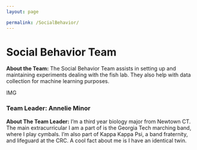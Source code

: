 ```yaml
---
layout: page

permalink: /SocialBehavior/
---
```

<h1>Social Behavior Team</h1>

<p><strong>About the Team:</strong> The Social Behavior Team assists in setting up and maintaining experiments dealing with the fish lab. They also help with data collection for machine learning purposes.  </p>
<p>IMG</p>
<h3>Team Leader: Annelie Minor</h3>
<p><strong>About The Team Leader:</strong> I’m a third year biology major from Newtown CT. The main extracurricular I am a part of is the Georgia Tech marching band, where I play cymbals. I’m also part of Kappa Kappa Psi, a band fraternity, and lifeguard at the CRC. A cool fact about me is I have an identical twin.</p>
